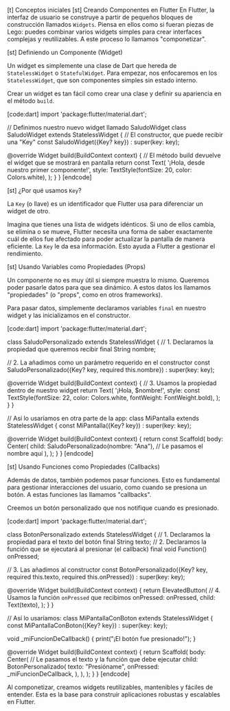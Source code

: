 [t] Conceptos iniciales
[st] Creando Componentes en Flutter
En Flutter, la interfaz de usuario se construye a partir de pequeños bloques de construcción llamados `Widgets`. Piensa en ellos como si fueran piezas de Lego: puedes combinar varios widgets simples para crear interfaces complejas y reutilizables. A este proceso lo llamamos "componetizar".

[st] Definiendo un Componente (Widget)

Un widget es simplemente una clase de Dart que hereda de `StatelessWidget` o `StatefulWidget`. Para empezar, nos enfocaremos en los `StatelessWidget`, que son componentes simples sin estado interno.

Crear un widget es tan fácil como crear una clase y definir su apariencia en el método `build`.

[code:dart]
import 'package:flutter/material.dart';

// Definimos nuestro nuevo widget llamado SaludoWidget
class SaludoWidget extends StatelessWidget {
  // El constructor, que puede recibir una "Key"
  const SaludoWidget({Key? key}) : super(key: key);

  @override
  Widget build(BuildContext context) {
    // El método build devuelve el widget que se mostrará en pantalla
    return const Text(
      '¡Hola, desde nuestro primer componente!',
      style: TextStyle(fontSize: 20, color: Colors.white),
    );
  }
}
[endcode]

[st] ¿Por qué usamos `Key`?

La `Key` (o llave) es un identificador que Flutter usa para diferenciar un widget de otro.

Imagina que tienes una lista de widgets idénticos. Si uno de ellos cambia, se elimina o se mueve, Flutter necesita una forma de saber exactamente cuál de ellos fue afectado para poder actualizar la pantalla de manera eficiente. La `Key` le da esa información. Esto ayuda a Flutter a gestionar el rendimiento.

[st] Usando Variables como Propiedades (Props)

Un componente no es muy útil si siempre muestra lo mismo. Queremos poder pasarle datos para que sea dinámico. A estos datos los llamamos "propiedades" (o "props", como en otros frameworks).

Para pasar datos, simplemente declaramos variables `final` en nuestro widget y las inicializamos en el constructor.

[code:dart]
import 'package:flutter/material.dart';

class SaludoPersonalizado extends StatelessWidget {
  // 1. Declaramos la propiedad que queremos recibir
  final String nombre;

  // 2. La añadimos como un parámetro requerido en el constructor
  const SaludoPersonalizado({Key? key, required this.nombre}) : super(key: key);

  @override
  Widget build(BuildContext context) {
    // 3. Usamos la propiedad dentro de nuestro widget
    return Text(
      '¡Hola, $nombre!',
      style: const TextStyle(fontSize: 22, color: Colors.white, fontWeight: FontWeight.bold),
    );
  }
}

// Así lo usaríamos en otra parte de la app:
class MiPantalla extends StatelessWidget {
  const MiPantalla({Key? key}) : super(key: key);

  @override
  Widget build(BuildContext context) {
    return const Scaffold(
      body: Center(
        child: SaludoPersonalizado(nombre: "Ana"), // Le pasamos el nombre aquí
      ),
    );
  }
}
[endcode]

[st] Usando Funciones como Propiedades (Callbacks)

Además de datos, también podemos pasar funciones. Esto es fundamental para gestionar interacciones del usuario, como cuando se presiona un botón. A estas funciones las llamamos "callbacks".

Creemos un botón personalizado que nos notifique cuando es presionado.

[code:dart]
import 'package:flutter/material.dart';

class BotonPersonalizado extends StatelessWidget {
  // 1. Declaramos la propiedad para el texto del botón
  final String texto;
  // 2. Declaramos la función que se ejecutará al presionar (el callback)
  final void Function() onPressed;

  // 3. Las añadimos al constructor
  const BotonPersonalizado({Key? key, required this.texto, required this.onPressed}) : super(key: key);

  @override
  Widget build(BuildContext context) {
    return ElevatedButton(
      // 4. Usamos la función `onPressed` que recibimos
      onPressed: onPressed,
      child: Text(texto),
    );
  }
}

// Así lo usaríamos:
class MiPantallaConBoton extends StatelessWidget {
  const MiPantallaConBoton({Key? key}) : super(key: key);

  void _miFuncionDeCallback() {
    print("¡El botón fue presionado!");
  }

  @override
  Widget build(BuildContext context) {
    return Scaffold(
      body: Center(
        // Le pasamos el texto y la función que debe ejecutar
        child: BotonPersonalizado(
          texto: "Presióname",
          onPressed: _miFuncionDeCallback,
        ),
      ),
    );
  }
}
[endcode]

Al componetizar, creamos widgets reutilizables, mantenibles y fáciles de entender. Esta es la base para construir aplicaciones robustas y escalables en Flutter.
